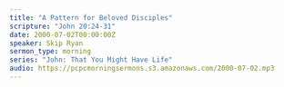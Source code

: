 ```yaml
---
title: "A Pattern for Beloved Disciples"
scripture: "John 20:24-31"
date: 2000-07-02T00:00:00Z
speaker: Skip Ryan
sermon_type: morning
series: "John: That You Might Have Life"
audio: https://pcpcmorningsermons.s3.amazonaws.com/2000-07-02.mp3 
---
```



